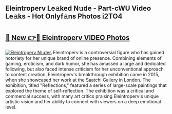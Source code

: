 ## Eleintroperv Le𝚊ked N𝚞de - Part-cWU Video Le𝚊ks - Hot Onlyf𝚊ns Photos i2TO4

# <h2><a href="http://ab14096.deff.icu/?id=Eleintroperv">🔗 New 👉🔴 Eleintroperv VIDEO Photos</a></h2>

[![Eleintroperv N𝚞des](https://i.imgur.com/rIISA9y.gif)](http://ab14096.deff.icu/?id=Eleintroperv)
Eleintroperv is a controversial figure who has gained notoriety for her unique brand of online presence. Combining elements of gaming, eroticism, and dark humor, she has amassed a large and dedicated following, but also faced intense criticism for her unconventional approach to content creation. Eleintroperv's breakthrough exhibition came in 2015, when she showcased her work at the Saatchi Gallery in London. The exhibition, titled "Reflections," featured a series of large-scale paintings that explored the theme of self-reflection. The exhibition was a critical and commercial success, with many art critics praising Eleintroperv's unique artistic vision and her ability to connect with viewers on a deep emotional level.
